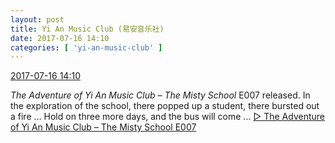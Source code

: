 ```yaml
---
layout: post
title: Yi An Music Club (易安音乐社)
date: 2017-07-16 14:10
categories: [ 'yi-an-music-club' ]
---
```


<div class="weibo-info">
  <a href="http://weibo.com/6094546964/FcE3WFacO">2017-07-16 14:10</a>
</div>

*The Adventure of Yi An Music Club – The Misty School* E007 released. In the exploration of the school, there popped up a student, there bursted out a fire … Hold on three more days, and the bus will come … [▷ The Adventure of Yi An Music Club – The Misty School E007](http://www.ximalaya.com/78339006/sound/44052079)
